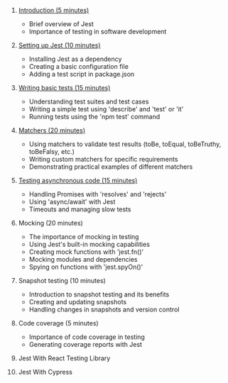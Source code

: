 1. [Introduction (5 minutes)](docs/chapter-1.md)

    - Brief overview of Jest
    - Importance of testing in software development

2. [Setting up Jest (10 minutes)](docs/chapter-2.md)

    - Installing Jest as a dependency
    - Creating a basic configuration file
    - Adding a test script in package.json

3. [Writing basic tests (15 minutes)](docs/chapter-3.md)

    - Understanding test suites and test cases
    - Writing a simple test using 'describe' and 'test' or 'it'
    - Running tests using the 'npm test' command

4. [Matchers (20 minutes)](docs/chapter-4.md)

    - Using matchers to validate test results (toBe, toEqual, toBeTruthy, toBeFalsy, etc.)
    - Writing custom matchers for specific requirements
    - Demonstrating practical examples of different matchers

5. [Testing asynchronous code (15 minutes)](docs/chapter-5.md)

    - Handling Promises with 'resolves' and 'rejects'
    - Using 'async/await' with Jest
    - Timeouts and managing slow tests

6. Mocking (20 minutes)

    - The importance of mocking in testing
    - Using Jest's built-in mocking capabilities
    - Creating mock functions with 'jest.fn()'
    - Mocking modules and dependencies
    - Spying on functions with 'jest.spyOn()'

7. Snapshot testing (10 minutes)

    - Introduction to snapshot testing and its benefits
    - Creating and updating snapshots
    - Handling changes in snapshots and version control

8. Code coverage (5 minutes)

    - Importance of code coverage in testing
    - Generating coverage reports with Jest

9. Jest With React Testing Library

10. Jest With Cypress